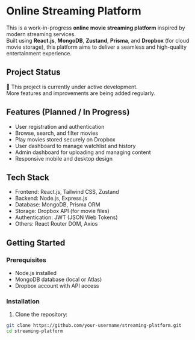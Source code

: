 # Online Streaming Platform

This is a work-in-progress **online movie streaming platform** inspired by modern streaming services.  
Built using **React.js**, **MongoDB**, **Zustand**, **Prisma**, and **Dropbox** (for cloud movie storage), this platform aims to deliver a seamless and high-quality entertainment experience.

## Project Status

🚧 This project is currently under active development.  
More features and improvements are being added regularly.

## Features (Planned / In Progress)

- User registration and authentication
- Browse, search, and filter movies
- Play movies stored securely on Dropbox
- User dashboard to manage watchlist and history
- Admin dashboard for uploading and managing content
- Responsive mobile and desktop design

## Tech Stack

- Frontend: React.js, Tailwind CSS, Zustand
- Backend: Node.js, Express.js
- Database: MongoDB, Prisma ORM
- Storage: Dropbox API (for movie files)
- Authentication: JWT (JSON Web Tokens)
- Others: React Router DOM, Axios

## Getting Started

### Prerequisites

- Node.js installed
- MongoDB database (local or Atlas)
- Dropbox account with API access

### Installation

1. Clone the repository:

```bash
git clone https://github.com/your-username/streaming-platform.git
cd streaming-platform
